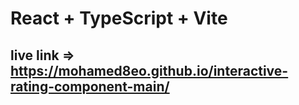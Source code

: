 # React + TypeScript + Vite


## live link => https://mohamed8eo.github.io/interactive-rating-component-main/

